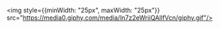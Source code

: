 
<img style={{minWidth: "25px", maxWidth: "25px"}} src="https://media0.giphy.com/media/ln7z2eWriiQAllfVcn/giphy.gif"/>
